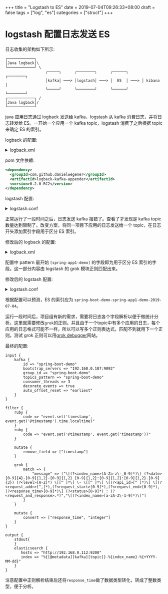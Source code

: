 +++
title = "Logstash to ES"
date = 2019-07-04T09:26:33+08:00
draft = false
tags = ["log", "es"]
categories = ["struct"]
+++

# logstash 配置日志发送 ES

日志收集的架构如下所示:

```
┌────────────┐
│Java logback│\
└────────────┘ \
                  ┌─────┐      ┌────────┐      ┌──────┐      ┌────────┐
                  │kafka│ ───> │logstash│ ───> │  ES  │ ───> │ kibana │
                  └─────┘      └────────┘      └──────┘      └────────┘
┌────────────┐ /
│Java logback│/
└────────────┘
```

java 应用日志通过 logback 发送给 kafka，logstash 从 kafka 消费日志，并将日志转发给 ES。一开始一个应用一个 kafka topic，logstash 消费了之后根据 topic 来确定 ES 的索引。

logback 的配置:

<details>
<summary>logback.xml</summary>

```xml
<appender name="KAFKA" class="com.github.danielwegener.logback.kafka.KafkaAppender">
  <encoder class="ch.qos.logback.classic.encoder.PatternLayoutEncoder"  charset="UTF-8" >
      <pattern>%d{yyyy-MM-dd HH:mm:ss.SSS} [%thread] %-5level %logger{50} - %msg%n</pattern>
  </encoder>
  <topic>spring-boot-demo</topic>
  <keyingStrategy class="com.github.danielwegener.logback.kafka.keying.NoKeyKeyingStrategy"/>
  <deliveryStrategy class="com.github.danielwegener.logback.kafka.delivery.AsynchronousDeliveryStrategy"/>
  <producerConfig>bootstrap.servers=192.168.0.107:9092</producerConfig>
　 　　<producerConfig>retries=1</producerConfig>
　 　　<producerConfig>batch-size=16384</producerConfig>
　 　　<producerConfig>buffer-memory=33554432</producerConfig>
　 　　<producerConfig>properties.max.request.size==2097152</producerConfig>
</appender>
<logger name="com.cheon.demo" level="INFO" additivity="false">
    <appender-ref ref="KAFKA" />
</logger>
```
</details>

pom 文件依赖:

```xml
<dependency>
  <groupId>com.github.danielwegener</groupId>
  <artifactId>logback-kafka-appender</artifactId>
  <version>0.2.0-RC2</version>
</dependency>
```

logstash 配置:

<details>
<summary>logstash.conf</summary>

```conf
input {
    kafka {
        id => "spring-boot-demo"
        bootstrap_servers => "192.168.0.107:9092"
        group_id => "spring-boot-demo"
        topics_pattern => "spring-boot-demo"
        consumer_threads => 3
        decorate_events => true
        auto_offset_reset => "earliest"
    }
}

filter {
    ruby {
        code => "event.set('timestamp', event.get('@timestamp').time.localtime)"
    }
    ruby {
        code => "event.set('@timestamp', event.get('timestamp'))"
    }

    mutate {
        remove_field => ["timestamp"]
    }
}

output {
    stdout{
    }
    elasticsearch {
       hosts => "http://192.168.0.112:9200"
       index => "%{[@metadata][kafka][topic]}-%{+YYYY-MM-dd}"
    }
}
```
</details>

正常运行了一段时间之后，日志发送 kafka 报错了。查看了才发现是 kafka topic 数量达到限制了。改变方案，将同一项目下应用的日志发送给一个 topic，在日志开头添加索引字段用于区分 ES 索引。

修改后的 logback 的配置:

<details>
<summary>logback.xml</summary>

```xml
<appender name="KAFKA" class="com.github.danielwegener.logback.kafka.KafkaAppender">
  <encoder class="ch.qos.logback.classic.encoder.PatternLayoutEncoder"  charset="UTF-8" >
      <pattern>[spring-app1-demo] %d{yyyy-MM-dd HH:mm:ss.SSS} [%thread] %-5level %logger{50} - %msg%n</pattern>
  </encoder>
  <topic>spring-boot-demo</topic>
  <keyingStrategy class="com.github.danielwegener.logback.kafka.keying.NoKeyKeyingStrategy"/>
  <deliveryStrategy class="com.github.danielwegener.logback.kafka.delivery.AsynchronousDeliveryStrategy"/>
  <producerConfig>bootstrap.servers=192.168.0.107:9092</producerConfig>
　 　　<producerConfig>retries=1</producerConfig>
　 　　<producerConfig>batch-size=16384</producerConfig>
　 　　<producerConfig>buffer-memory=33554432</producerConfig>
　 　　<producerConfig>properties.max.request.size==2097152</producerConfig>
</appender>
<logger name="com.cheon.demo" level="INFO" additivity="false">
    <appender-ref ref="KAFKA" />
</logger>
```
</details>

配置中 pattern 最开始 `[spring-app1-demo]` 的字段即为用于区分 ES 索引的字段。这一部分内容由 logstash 的 grok 模块正则匹配出来。

修改后的 logstash 配置:

<details>
<summary>logstash.conf</summary>

```conf
input {
    kafka {
        id => "spring-boot-demo"
        bootstrap_servers => "192.168.0.107:9092"
        group_id => "spring-boot-demo"
        topics_pattern => "spring-boot-demo"
        consumer_threads => 3
        decorate_events => true
        auto_offset_reset => "earliest"
    }
}

filter {
    ruby {
        code => "event.set('timestamp', event.get('@timestamp').time.localtime)"
    }
    ruby {
        code => "event.set('@timestamp', event.get('timestamp'))"
    }

    mutate {
        remove_field => ["timestamp"]
    }

    grok {
        match => {
            "message" => "\[(?<index_name>[^ ]*)\]"
        }
    }

}

output {
    stdout{
    }
    elasticsearch {
       hosts => "http://192.168.0.112:9200"
       index => "%{[@metadata][kafka][topic]}-%{index_name}-%{+YYYY-MM-dd}"
    }
}
```
</details>

根据配置可以预测，ES 的索引应为 `spring-boot-demo-spring-app1-demo-2019-07-04`。

运行一段时间后，项目组有新的需求，需要将日志各个字段解析以便于做统计分析。这里就需要修改`grok`的正则。并且由于一个topic中有多个应用的日志，每个应用的日志格式可能不一样，所以可以写多个正则表达式，匹配不到就用下一个正则。测试 grok 正则可以用[grok debugger](grokdebug.herokuapp.com)网站。

最终的配置:

```
input {
    kafka {
        id => "spring-boot-demo"
        bootstrap_servers => "192.168.0.107:9092"
        group_id => "spring-boot-demo"
        topics_pattern => "spring-boot-demo"
        consumer_threads => 3
        decorate_events => true
        auto_offset_reset => "earliest"
    }
}

filter {
    ruby {
        code => "event.set('timestamp', event.get('@timestamp').time.localtime)"
    }
    ruby {
        code => "event.set('@timestamp', event.get('timestamp'))"
    }

    mutate {
        remove_field => ["timestamp"]
    }

    grok {
        match => {
            "message" => ["\[(?<index_name>[A-Za-z\-_0-9]*)\] (?<date>[0-9]{4}-[0-9]{1,2}-[0-9]{1,2} [0-9]{1,2}:[0-9]{1,2}:[0-9]{1,2}.[0-9]{3}) (?<level>[A-Z]*) \[[^ ]*\] \- \[[^ ]*\] \[(?<api_id>[^ ]*)\] \[(?<request_addr>[^,]*),(?<request_start>[0-9]*),(?<request_end>[0-9]*),(?<response_time>[0-9]*)\] (?<status>[0-9]*) : (?<request_and_response>.*)","\[(?<index_name>[a-zA-Z\-1-9]*)\]"]
        }
    }

    mutate {
        convert => ["response_time", "integer"]
    }
}

output {
    stdout{
    }
    elasticsearch {
       hosts => "http://192.168.0.112:9200"
       index => "%{[@metadata][kafka][topic]}-%{index_name}-%{+YYYY-MM-dd}"
    }
}
```

注意配置中正则解析结束后还将`response_time`做了数据类型转化，转成了整数类型，便于分析。
